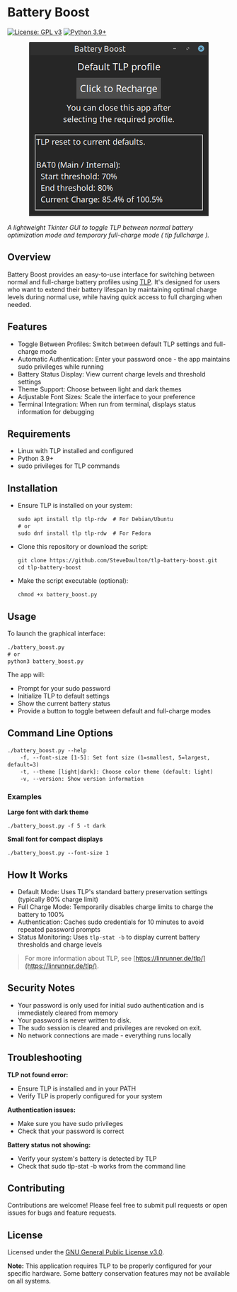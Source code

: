 # Battery Boost

[![License: GPL v3](https://img.shields.io/badge/License-GPLv3-blue.svg)](https://github.com/SteveDaulton/tlp-battery-boost/blob/main/LICENSE)
[![Python 3.9+](https://img.shields.io/badge/python-3.9%2B-blue.svg)](https://www.python.org/)

<p align="center">
  <img src="BatteryBoost.png" alt="Battery Boost Screenshot">
</p>

_A lightweight Tkinter GUI to toggle TLP between normal battery optimization mode and temporary full-charge mode ( tlp fullcharge )._

## Overview

Battery Boost provides an easy-to-use interface for switching between normal and full-charge battery profiles using [TLP](https://linrunner.de/tlp/). It's designed for users who want to extend their battery lifespan by maintaining optimal charge levels during normal use, while having quick access to full charging when needed.

## Features

- Toggle Between Profiles: Switch between default TLP settings and full-charge mode
- Automatic Authentication: Enter your password once - the app maintains sudo privileges while running
- Battery Status Display: View current charge levels and threshold settings
- Theme Support: Choose between light and dark themes
- Adjustable Font Sizes: Scale the interface to your preference
- Terminal Integration: When run from terminal, displays status information for debugging

## Requirements

- Linux with TLP installed and configured
- Python 3.9+
- sudo privileges for TLP commands

## Installation

- Ensure TLP is installed on your system:

    ```
    sudo apt install tlp tlp-rdw  # For Debian/Ubuntu
    # or
    sudo dnf install tlp tlp-rdw  # For Fedora
    ```

- Clone this repository or download the script:

    ```
    git clone https://github.com/SteveDaulton/tlp-battery-boost.git
    cd tlp-battery-boost
    ```

- Make the script executable (optional):
    ```
    chmod +x battery_boost.py
    ```

## Usage

To launch the graphical interface:

    ./battery_boost.py
    # or
    python3 battery_boost.py


The app will:

- Prompt for your sudo password
- Initialize TLP to default settings
- Show the current battery status
- Provide a button to toggle between default and full-charge modes

## Command Line Options

    ./battery_boost.py --help
        -f, --font-size [1-5]: Set font size (1=smallest, 5=largest, default=3)
        -t, --theme [light|dark]: Choose color theme (default: light)
        -v, --version: Show version information


### Examples

**Large font with dark theme**

    ./battery_boost.py -f 5 -t dark

 
**Small font for compact displays**

    ./battery_boost.py --font-size 1


## How It Works

- Default Mode: Uses TLP's standard battery preservation settings (typically 80% charge limit)
- Full Charge Mode: Temporarily disables charge limits to charge the battery to 100%
- Authentication: Caches sudo credentials for 10 minutes to avoid repeated password prompts
- Status Monitoring: Uses `tlp-stat -b` to display current battery thresholds and charge levels

> For more information about TLP, see [https://linrunner.de/tlp/](https://linrunner.de/tlp/).


## Security Notes

- Your password is only used for initial sudo authentication and is immediately cleared from memory
- Your password is never written to disk.
- The sudo session is cleared and privileges are revoked on exit.
- No network connections are made - everything runs locally

## Troubleshooting

**TLP not found error:**

- Ensure TLP is installed and in your PATH
- Verify TLP is properly configured for your system

**Authentication issues:**

- Make sure you have sudo privileges
- Check that your password is correct

**Battery status not showing:**

- Verify your system's battery is detected by TLP
- Check that sudo tlp-stat -b works from the command line

## Contributing

Contributions are welcome! Please feel free to submit pull requests or open issues for bugs and feature requests.

## License

Licensed under the [GNU General Public License v3.0](https://github.com/SteveDaulton/tlp-battery-boost/blob/main/LICENSE).

**Note:** This application requires TLP to be properly configured for your specific hardware.
Some battery conservation features may not be available on all systems.

